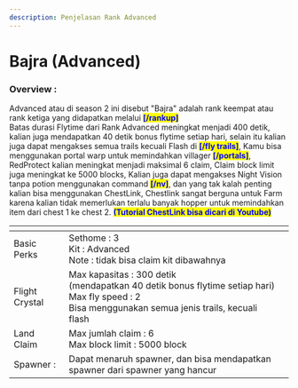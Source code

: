 ```yaml
---
description: Penjelasan Rank Advanced
---
```


# Bajra (Advanced)

### Overview :

Advanced atau di season 2 ini disebut "Bajra" adalah rank keempat atau rank ketiga yang didapatkan melalui <mark style="color:blue;">**\[/rankup]**</mark>\
Batas durasi Flytime dari Rank Advanced meningkat menjadi 400 detik, kalian juga mendapatkan 40 detik bonus flytime setiap hari, selain itu kalian juga dapat mengakses semua trails kecuali Flash di <mark style="color:blue;">**\[/fly trails]**</mark>, Kamu bisa menggunakan portal warp untuk memindahkan villager <mark style="color:blue;">**\[/portals]**</mark>, RedProtect kalian meningkat menjadi maksimal 6 claim, Claim block limit juga meningkat ke 5000 blocks, Kalian juga dapat mengakses Night Vision tanpa potion menggunakan command <mark style="color:blue;">**\[/nv]**</mark>, dan yang tak kalah penting kalian bisa menggunakan ChestLink, Chestlink sangat berguna untuk Farm karena kalian tidak memerlukan terlalu banyak hopper untuk memindahkan item dari chest 1 ke chest 2. <mark style="color:blue;">**(Tutorial ChestLink bisa dicari di Youtube)**</mark>

<table data-view="cards"><thead><tr><th></th><th></th><th></th></tr></thead><tbody><tr><td>Basic Perks</td><td>Sethome : 3<br>Kit : Advanced<br>Note : tidak bisa claim kit dibawahnya </td><td></td></tr><tr><td>Flight Crystal</td><td>Max kapasitas : 300 detik<br>(mendapatkan 40 detik bonus flytime setiap hari)<br>Max fly speed : 2<br>Bisa menggunakan semua jenis trails, kecuali flash</td><td></td></tr><tr><td>Land Claim</td><td>Max jumlah claim : 6<br>Max block limit : 5000 block</td><td></td></tr><tr><td>Spawner :</td><td>Dapat menaruh spawner, dan bisa mendapatkan spawner dari spawner yang hancur</td><td></td></tr></tbody></table>
